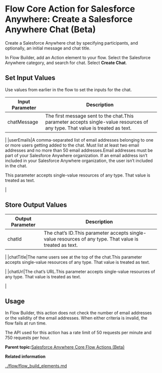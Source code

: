 # Flow Core Action for Salesforce Anywhere: Create a Salesforce Anywhere Chat \(Beta\)

Create a Salesforce Anywhere chat by specifying participants, and optionally, an initial message and chat title.



In Flow Builder, add an Action element to your flow. Select the Salesforce Anywhere category, and search for chat. Select **Create Chat**.

## Set Input Values

Use values from earlier in the flow to set the inputs for the chat.

|Input Parameter|Description|
|---------------|-----------|
|chatMessage|The first message sent to the chat.This parameter accepts single-value resources of any type. That value is treated as text.

|
|userEmails|A comma-separated list of email addresses belonging to one or more users getting added to the chat. Must list at least two email addresses and no more than 50 email addresses.Email addresses must be part of your Salesforce Anywhere organization. If an email address isn’t included in your Salesforce Anywhere organization, the user isn’t included in the chat.

This parameter accepts single-value resources of any type. That value is treated as text.

|

## Store Output Values

|Output Parameter|Description|
|----------------|-----------|
|chatId|The chat’s ID.This parameter accepts single-value resources of any type. That value is treated as text.

|
|chatTitle|The name users see at the top of the chat.This parameter accepts single-value resources of any type. That value is treated as text.

|
|chatUrl|The chat’s URL.This parameter accepts single-value resources of any type. That value is treated as text.

|

## Usage

In Flow Builder, this action does not check the number of email addresses or the validity of the email addresses. When either criteria is invalid, the flow fails at run time.

The API used for this action has a rate limit of 50 requests per minute and 750 requests per hour.

**Parent topic:**[Salesforce Anywhere Core Flow Actions \(Beta\)](../flow/flow_ref_elements_actions_anywhere_action_list.md)

**Related information**  


[../flow/flow\_build\_elements.md](../flow/flow_build_elements.md)

